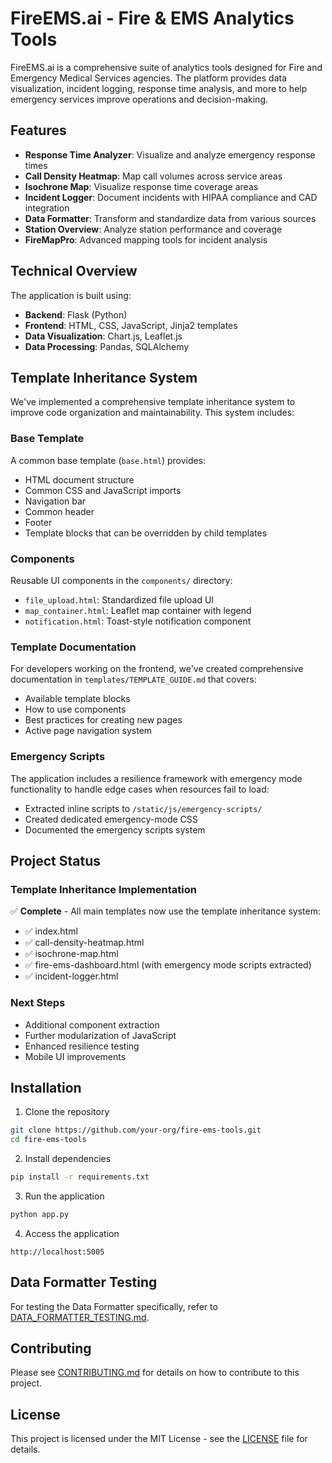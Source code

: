 # FireEMS.ai - Fire & EMS Analytics Tools

FireEMS.ai is a comprehensive suite of analytics tools designed for Fire and Emergency Medical Services agencies. The platform provides data visualization, incident logging, response time analysis, and more to help emergency services improve operations and decision-making.

## Features

- **Response Time Analyzer**: Visualize and analyze emergency response times
- **Call Density Heatmap**: Map call volumes across service areas
- **Isochrone Map**: Visualize response time coverage areas 
- **Incident Logger**: Document incidents with HIPAA compliance and CAD integration
- **Data Formatter**: Transform and standardize data from various sources
- **Station Overview**: Analyze station performance and coverage
- **FireMapPro**: Advanced mapping tools for incident analysis

## Technical Overview

The application is built using:

- **Backend**: Flask (Python)
- **Frontend**: HTML, CSS, JavaScript, Jinja2 templates
- **Data Visualization**: Chart.js, Leaflet.js
- **Data Processing**: Pandas, SQLAlchemy

## Template Inheritance System

We've implemented a comprehensive template inheritance system to improve code organization and maintainability. This system includes:

### Base Template

A common base template (`base.html`) provides:
- HTML document structure
- Common CSS and JavaScript imports
- Navigation bar
- Common header
- Footer
- Template blocks that can be overridden by child templates

### Components

Reusable UI components in the `components/` directory:
- `file_upload.html`: Standardized file upload UI
- `map_container.html`: Leaflet map container with legend
- `notification.html`: Toast-style notification component

### Template Documentation

For developers working on the frontend, we've created comprehensive documentation in `templates/TEMPLATE_GUIDE.md` that covers:
- Available template blocks
- How to use components
- Best practices for creating new pages
- Active page navigation system

### Emergency Scripts

The application includes a resilience framework with emergency mode functionality to handle edge cases when resources fail to load:
- Extracted inline scripts to `/static/js/emergency-scripts/`
- Created dedicated emergency-mode CSS
- Documented the emergency scripts system

## Project Status

### Template Inheritance Implementation

✅ **Complete** - All main templates now use the template inheritance system:
- ✅ index.html
- ✅ call-density-heatmap.html
- ✅ isochrone-map.html
- ✅ fire-ems-dashboard.html (with emergency mode scripts extracted)
- ✅ incident-logger.html

### Next Steps

- Additional component extraction
- Further modularization of JavaScript
- Enhanced resilience testing
- Mobile UI improvements

## Installation

1. Clone the repository
```bash
git clone https://github.com/your-org/fire-ems-tools.git
cd fire-ems-tools
```

2. Install dependencies
```bash
pip install -r requirements.txt
```

3. Run the application
```bash
python app.py
```

4. Access the application
```
http://localhost:5005
```

## Data Formatter Testing

For testing the Data Formatter specifically, refer to [DATA_FORMATTER_TESTING.md](DATA_FORMATTER_TESTING.md).

## Contributing

Please see [CONTRIBUTING.md](CONTRIBUTING.md) for details on how to contribute to this project.

## License

This project is licensed under the MIT License - see the [LICENSE](LICENSE) file for details.